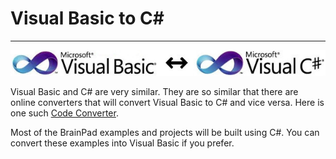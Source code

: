 # Visual Basic to C#
---
![VB to C#](../images/visual-languages.jpg)

Visual Basic and C# are very similar. They are so similar that there are online converters that will convert Visual Basic to C# and vice versa.  Here is one such [Code Converter](http://converter.telerik.com/).

Most of the BrainPad examples and projects will be built using C#. You can convert these examples into Visual Basic if you prefer.
